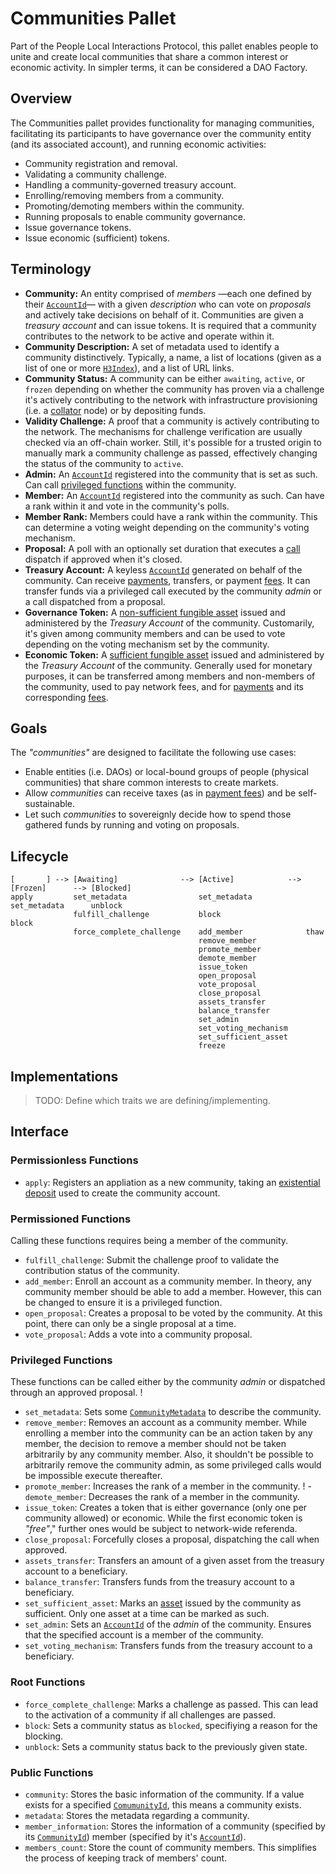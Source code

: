# Communities Pallet

Part of the People Local Interactions Protocol, this pallet enables people
to unite and create local communities that share a common interest or
economic activity. In simpler terms, it can be considered a DAO Factory.

## Overview

The Communities pallet provides functionality for managing communities,
facilitating its participants to have governance over the community entity
(and its associated account), and running economic activities:

- Community registration and removal.
- Validating a community challenge.
- Handling a community-governed treasury account.
- Enrolling/removing members from a community.
- Promoting/demoting members within the community.
- Running proposals to enable community governance.
- Issue governance tokens.
- Issue economic (sufficient) tokens.

## Terminology

- **Community:** An entity comprised of _members_ —each one defined by their
  [`AccountId`][1]— with a given _description_ who can vote on _proposals_
  and actively take decisions on behalf of it. Communities are given a
  _treasury account_ and can issue tokens. It is required that a community
  contributes to the network to be active and operate within it.
- **Community Description:** A set of metadata used to identify a community
  distinctively. Typically, a name, a list of locations (given as a list of
  one or more [`H3Index`][2]), and a list of URL links.
- **Community Status:** A community can be either `awaiting`, `active`, or
  `frozen` depending on whether the community has proven via a challenge
  it's actively contributing to the network with infrastructure provisioning
  (i.e. a [collator][3] node) or by depositing funds.
- **Validity Challenge:** A proof that a community is actively contributing
  to the network. The mechanisms for challenge verification are usually
  checked via an off-chain worker. Still, it's possible for a trusted origin
  to manually mark a community challenge as passed, effectively changing the
  status of the community to `active`.
- **Admin:** An [`AccountId`][1] registered into the community that is set
  as such. Can call [privileged functions](#privileged-functions) within the
  community.
- **Member:** An [`AccountId`][1] registered into the community as such. Can
  have a rank within it and vote in the community's polls.
- **Member Rank:** Members could have a rank within the community. This can
  determine a voting weight depending on the community's voting mechanism.
- **Proposal:** A poll with an optionally set duration that executes a
  [call][4] dispatch if approved when it's closed.
- **Treasury Account:** A keyless [`AccountId`][1] generated on behalf of
  the community. Can receive [payments][5], transfers, or payment [fees][6].
  It can transfer funds via a privileged call executed by the community
  _admin_ or a call dispatched from a proposal.
- **Governance Token:** A [non-sufficient fungible asset][7] issued and
  administered by the _Treasury Account_ of the community. Customarily, it's
  given among community members and can be used to vote depending on the
  voting mechanism set by the community.
- **Economic Token:** A [sufficient fungible asset][7] issued and
  administered by the _Treasury Account_ of the community. Generally used
  for monetary purposes, it can be transferred among members and non-members
  of the community, used to pay network fees, and for [payments][5] and its
  corresponding [fees][6].

## Goals

The _"communities"_ are designed to facilitate the following use cases:

- Enable entities (i.e. DAOs) or local-bound groups of people (physical
  communities) that share common interests to create markets.
- Allow _communities_ can receive taxes (as in [payment fees][5]) and be
  self-sustainable.
- Let such _communities_ to sovereignly decide how to spend those gathered
  funds by running and voting on proposals.

## Lifecycle

```ignore
[       ] --> [Awaiting]              --> [Active]            --> [Frozen]      --> [Blocked]
apply         set_metadata                set_metadata            set_metadata      unblock
              fulfill_challenge           block                   block
              force_complete_challenge    add_member              thaw
                                          remove_member
                                          promote_member
                                          demote_member
                                          issue_token
                                          open_proposal
                                          vote_proposal
                                          close_proposal
                                          assets_transfer
                                          balance_transfer
                                          set_admin
                                          set_voting_mechanism
                                          set_sufficient_asset
                                          freeze
```

## Implementations

> TODO: Define which traits we are defining/implementing.

## Interface

### Permissionless Functions

- `apply`: Registers an appliation as a new community, taking an
  [existential deposit][8] used to create the community account.

### Permissioned Functions

Calling these functions requires being a member of the community.

- `fulfill_challenge`: Submit the challenge proof to validate the
  contribution status of the community.
- `add_member`: Enroll an account as a community member. In theory,
  any community member should be able to add a member. However, this can be
  changed to ensure it is a privileged function.
- `open_proposal`: Creates a proposal to be voted by the community. At
  this point, there can only be a single proposal at a time.
- `vote_proposal`: Adds a vote into a community proposal.

### Privileged Functions

These functions can be called either by the community _admin_ or
dispatched through an approved proposal. !

- `set_metadata`: Sets some [`CommunityMetadata`][t01] to describe
  the community.
- `remove_member`: Removes an account as a community member. While
  enrolling a member into the community can be an action taken by any
  member, the decision to remove a member should not be taken arbitrarily by
  any community member. Also, it shouldn't be possible to arbitrarily remove
  the community admin, as some privileged calls would be impossible execute
  thereafter.
- `promote_member`: Increases the rank of a member in the community. ! -
  `demote_member`: Decreases the rank of a member in the community.
- `issue_token`: Creates a token that is either governance (only one per
  community allowed) or economic. While the first economic token is
  _"free"_," further ones would be subject to network-wide referenda.
- `close_proposal`: Forcefully closes a proposal, dispatching the call when
  approved.
- `assets_transfer`: Transfers an amount of a given asset from the treasury
  account to a beneficiary.
- `balance_transfer`: Transfers funds from the treasury account to a
  beneficiary.
- `set_sufficient_asset`: Marks an [asset][7] issued by the community as
  sufficient. Only one asset at a time can be marked as such.
- `set_admin`: Sets an [`AccountId`][1] of the _admin_ of the community.
  Ensures that the specified account is a member of the community.
- `set_voting_mechanism`: Transfers funds from the treasury account to a
  beneficiary.

### Root Functions

- `force_complete_challenge`: Marks a challenge as passed. This can lead to
  the activation of a community if all challenges are passed.
- `block`: Sets a community status as `blocked`, specifiying a reason for the blocking.
- `unblock`: Sets a community status back to the previously given state.

### Public Functions

- `community`: Stores the basic information of the community. If a value exists for a
  specified [`ComumunityId`][t00], this means a community exists.
- `metadata`: Stores the metadata regarding a community.
- `member_information`: Stores the information of a community (specified by its
  [`CommunityId`][t00]) member (specified by it's [`AccountId`][1]).
- `members_count`: Store the count of community members. This simplifies the process of keeping track of members' count.

<!-- References -->

[1]: https://paritytech.github.io/substrate/master/frame_system/pallet/trait.Config.html#associatedtype.AccountId
[2]: https://h3geo.org/docs/highlights/indexing
[3]: https://docs.substrate.io/reference/glossary/#collator
[4]: https://docs.substrate.io/reference/glossary/#call
[5]: https://github.com/virto-network/virto-node/tree/master/pallets/payments
[6]: https://github.com/virto-network/virto-node/pull/282
[7]: https://paritytech.github.io/substrate/master/pallet_assets/index.html#terminology
[8]: https://docs.substrate.io/reference/glossary/#existential-deposit
[t00]: src/lib.rs#L237
[t01]: src/types.rs#L57
